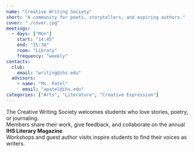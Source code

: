 ```yaml
---
name: "Creative Writing Society"
short: "A community for poets, storytellers, and aspiring authors."
cover: "./cover.jpg"
meetings:
  - days: ["Mon"]
    start: "14:45"
    end: "15:30"
    room: "Library"
    frequency: "weekly"
contacts:
  club:
    email: "writing@ihs.edu"
  advisors:
    - name: "Ms. Patel"
      email: "apatel@ihs.edu"
categories: ["Arts", "Literature", "Creative Expression"]
---
```


The Creative Writing Society welcomes students who love stories, poetry, or journaling.  
Members share their work, give feedback, and collaborate on the annual **IHS Literary Magazine**.  
Workshops and guest author visits inspire students to find their voices as writers.
